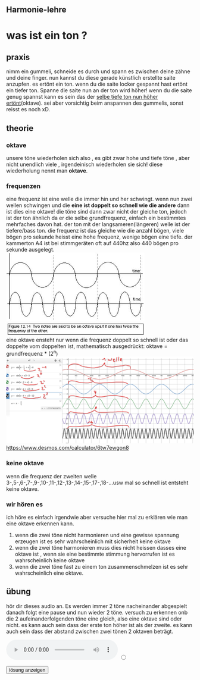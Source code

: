 Harmonie-lehre 
--- 
# was ist ein ton ?

## praxis 
nimm ein gummeli, schneide es durch und spann es zwischen deine zähne und deine finger. nun kannst du diese gerade künstlich erstellte saite anzupfen. es ertönt ein ton. 
wenn du die saite locker gespannt hast ertönt ein tiefer ton. Spanne die saite nun an der ton wird höher! wenn du die saite genug spannst kann es sein das der [selbe tiefe ton nun höher ertönt](###oktave)(oktave). sei aber vorsichtig beim anspannen des gummelis, sonst reisst es noch xD. 


## theorie 

### oktave
unsere töne wiederholen sich also , es gibt zwar hohe und tiefe töne , aber nicht unendlich viele , irgendeinisch wiederholen sie sich! diese wiederholung nennt man <b>oktave</b>.

### frequenzen 
eine frequenz ist eine welle die immer hin und her schwingt. wenn nun zwei wellen schwingen und die <b>eine ist doppelt so schnell wie die andere</b> dann ist dies eine oktave! die töne sind dann zwar nicht der gleiche ton, jedoch ist der ton ähnlich da er die selbe grundfrequenz, einfach ein bestimmtes mehrfaches davon hat. der ton mit der langsameren(längeren) welle ist der tiefere/bass ton. die frequenz ist das gleiche wie die anzahl bögen, viele bögen pro sekunde heisst eine hohe frequenz, wenige bögen eine tiefe. der kammerton A4 ist bei stimmgeräten oft auf 440hz also 440 bögen pro sekunde ausgelegt.<br>
![octave](./octave.jpg)
<br>
eine oktave ensteht nur wenn die frequenz doppelt so schnell ist oder das doppelte vom doppelten ist, mathematisch ausgedrückt: oktave = grundfrequenz * (2<sup>n</sup>) 
![octave_waves](./octave_waves.png)
https://www.desmos.com/calculator/6tw7ewgon8

### keine oktave
wenn die frequenz der zweiten welle 3-,5-,6-,7-,9-,10-,11-,12-,13-,14-,15-,17-,18-...usw mal so schnell ist entsteht keine oktave.


### wir hören es
ich höre es einfach irgendwie aber versuche hier mal zu erklären wie man eine oktave erkennen kann. 
1. wenn die zwei töne nicht harmonieren und eine gewisse spannung erzeugen ist es sehr wahrscheinlich mit sicherheit keine oktave
2. wenn die zwei töne harmonieren muss dies nicht heissen dasses eine oktave ist , wenn sie eine bestimmte stimmung hervorrufen ist es wahrscheinlich keine oktave 
3.  wenn die zwei töne fast zu einem ton zusammenschmelzen ist es sehr wahrscheinlich eine oktave. 



## übung 
hör dir dieses audio an. Es werden immer 2 töne nacheinander abgespielt danach folgt eine pause und nun wieder 2 töne. versuch zu erkennen onb die 2 aufeinanderfolgenden töne eine gleich, also eine oktave sind oder nicht. es kann auch sein dass der erste ton höher ist als der zweite. es kann auch sein dass der abstand zwischen zwei tönen 2 oktaven beträgt. 

<audio controls>
  <source src="./octave_lesson.mp3" type="audio/mpeg">
Your browser does not support the audio element.
</audio>

<input type="radio">

<button onclick="document.querySelector('#asdf').style.display = 'block'">lösung anzeigen</button>

<div style="display:none" id="asdf">
<h2>lösung</h2>

1 nein <br>
2 nein <br>
3 nein <br>
4 oktave <br>
5 nein <br>
6 oktave <br>
7 nein <br>
8 komische audio fehler<br>
9 komische audio fehler<br>
usw komische audio fehler<br>
</div>